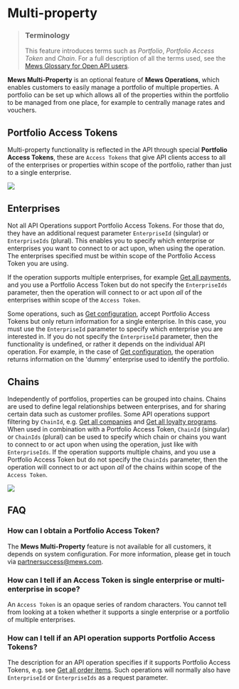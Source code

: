 # Multi-property

> ### Terminology
> This feature introduces terms such as *Portfolio*, *Portfolio Access Token* and *Chain*.
> For a full description of all the terms used, see the [Mews Glossary for Open API users](https://help.mews.com/s/article/Mews-Glossary-for-Open-API-users?language=en_US).

**Mews Multi-Property** is an optional feature of **Mews Operations**, which enables customers to easily manage a portfolio of multiple properties. A portfolio can be set up which allows all of the properties within the portfolio to be managed from one place, for example to centrally manage rates and vouchers.

## Portfolio Access Tokens

Multi-property functionality is reflected in the API through special **Portfolio Access Tokens**, these are `Access Tokens` that give API clients access to all of the enterprises or properties within scope of the portfolio, rather than just to a single enterprise.

![](../.gitbook/assets/multi-property1.png)

## Enterprises

Not all API Operations support Portfolio Access Tokens. For those that do, they have an additional request parameter `EnterpriseId` (singular) or `EnterpriseIds` (plural). This enables you to specify which enterprise or enterprises you want to connect to or act upon, when using the operation. The enterprises specified must be within scope of the Portfolio Access Token you are using.

If the operation supports multiple enterprises, for example [Get all payments](../operations/payments.md#get-all-payments), and you use a Portfolio Access Token but do not specify the `EnterpriseIds` parameter, then the operation will connect to or act upon _all_ of the enterprises within scope of the `Access Token`.

Some operations, such as [Get configuration](../operations/configuration.md#get-configuration), accept Portfolio Access Tokens but only return information for a single enterprise. In this case, you must use the `EnterpriseId` parameter to specify which enterprise you are interested in. If you do not specify the `EnterpriseId` parameter, then the functionality is undefined, or rather it depends on the individual API operation. For example, in the case of [Get configuration](../operations/configuration.md#get-configuration), the operation returns information on the 'dummy' enterprise used to identify the portfolio.

## Chains

Independently of portfolios, properties can be grouped into chains. Chains are used to define legal relationships between enterprises, and for sharing certain data such as customer profiles. Some API operations support filtering by `ChainId`, e.g. [Get all companies](../operations/companies.md#get-all-companies) and [Get all loyalty programs](../operations/loyaltyprograms.md#get-all-loyalty-programs). When used in combination with a Portfolio Access Token, `ChainId` (singular) or `ChainIds` (plural) can be used to specify which chain or chains you want to connect to or act upon when using the operation, just like with `EnterpriseIds`. If the operation supports multiple chains, and you use a Portfolio Access Token but do not specify the `ChainIds` parameter, then the operation will connect to or act upon _all_ of the chains within scope of the `Access Token`.

![](../.gitbook/assets/multi-property2.png)

## FAQ

### How can I obtain a Portfolio Access Token?

The **Mews Multi-Property** feature is not available for all customers, it depends on system configuration. For more information, please get in touch via [partnersuccess@mews.com](mailto:partnersuccess@mews.com).

### How can I tell if an Access Token is single enterprise or multi-enterprise in scope?

An `Access Token` is an opaque series of random characters. You cannot tell from looking at a token whether it supports a single enterprise or a portfolio of multiple enterprises.

### How can I tell if an API operation supports Portfolio Access Tokens?

The description for an API operation specifies if it supports Portfolio Access Tokens, e.g. see [Get all order items](../operations/orderitems.md#get-all-order-items). Such operations will normally also have `EnterpriseId` or `EnterpriseIds` as a request parameter.

